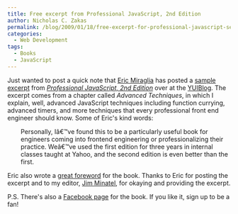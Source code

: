 ```yaml
---
title: Free excerpt from Professional JavaScript, 2nd Edition
author: Nicholas C. Zakas
permalink: /blog/2009/01/18/free-excerpt-for-professional-javascript-second-edition/
categories:
  - Web Development
tags:
  - Books
  - JavaScript
---
```

Just wanted to post a quick note that [Eric Miraglia][1] has posted a [sample excerpt][2] from [<cite>Professional JavaScript, 2nd Edition</cite>][3] over at the [YUIBlog][4]. The excerpt comes from a chapter called <cite>Advanced Techniques</cite>, in which I explain, well, advanced JavaScript techniques including function currying, advanced timers, and more techniques that every professional front end engineer should know. Some of Eric's kind words:

<p style="padding-left: 30px;">
  Personally, Iâ€™ve found this to be a particularly useful book for engineers coming into frontend engineering or professionalizing their practice. Weâ€™ve used the first edition for three years in internal classes taught at Yahoo, and the second edition is even better than the first.
</p>

Eric also wrote a [great foreword][5] for the book. Thanks to Eric for posting the excerpt and to my editor, [Jim Minatel][6], for okaying and providing the excerpt.

P.S. There's also a [Facebook page][7] for the book. If you like it, sign up to be a fan!

 [1]: http://www.ericmiraglia.com
 [2]: http://yuiblog.com/blog/2009/01/16/projs2/
 [3]: http://www.amazon.com/gp/product/047022780X?ie=UTF8&tag=nczonline-20&linkCode=as2&camp=1789&creative=390957&creativeASIN=047022780X
 [4]: http://www.yuiblog.com
 [5]: https://humanwhocodes.com/blog/2008/12/31/now-available-professional-javascript-second-edition/
 [6]: http://wroxblog.typepad.com/
 [7]: http://www.facebook.com/pages/Professional-JavaScript-for-Web-Developers/56036204632?ref=share
